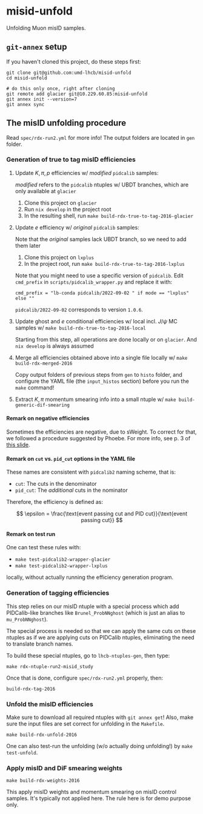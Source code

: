 # misid-unfold

Unfolding Muon misID samples.


## `git-annex` setup

If you haven't cloned this project, do these steps first:

```shell
git clone git@github.com:umd-lhcb/misid-unfold
cd misid-unfold

# do this only once, right after cloning
git remote add glacier git@10.229.60.85:misid-unfold
git annex init --version=7
git annex sync
```


## The misID unfolding procedure

Read `spec/rdx-run2.yml` for more info!
The output folders are located in `gen` folder.

### Generation of true to tag misID efficiencies

1. Update $K, \pi, p$ efficiencies w/ _modified_ `pidcalib` samples:

     _modified_ refers to the `pidcalib` ntuples w/ UBDT branches, which are
     only available at `glacier`

    1. Clone this project on `glacier`
    2. Run `nix develop` in the project root
    3. In the resulting shell, run `make build-rdx-true-to-tag-2016-glacier`

2. Update $e$ efficiency w/ _original_ `pidcalib` samples:

    Note that the _original_ samples lack UBDT branch, so we need to add them later

    1. Clone this project on `lxplus`
    2. In the project root, run `make build-rdx-true-to-tag-2016-lxplus`

    Note that you might need to use a specific version of `pidcalib`. Edit `cmd_prefix` in `scripts/pidcalib_wrapper.py` and replace it with:
    ```
    cmd_prefix = "lb-conda pidcalib/2022-09-02 " if mode == "lxplus" else ""
    ```
    `pidcalib/2022-09-02` corresponds to version `1.0.6`.

4. Update ghost and $e$ conditional efficiencies w/ local incl. $J/\psi$ MC
   samples w/ `make build-rdx-true-to-tag-2016-local`

    Starting from this step, all operations are done locally or on `glacier`.
    And `nix develop` is always assumed

5. Merge all efficiencies obtained above into a single file locally
    w/ `make build-rdx-merged-2016`

    Copy output folders of previous steps from `gen` to `histo` folder, and
    configure the YAML file (the `input_histos` section) before you run the
    `make` command!

6. Extract $K, \pi$ momentum smearing info into a small ntuple
    w/ `make build-generic-dif-smearing`

#### Remark on negative efficiencies

Sometimes the efficiencies are negative, due to sWeight. To correct for that,
we followed a procedure suggested by Phoebe. For more info, see p. 3 of [this slide](https://github.com/umd-lhcb/group-talks/blob/master/phys_group_meetings/22-04-13_yipeng_rdx_status.pdf).

#### Remark on `cut` vs. `pid_cut` options in the YAML file

These names are consistent with `pidcalib2` naming scheme, that is:

- `cut`: The cuts in the denominator
- `pid_cut`: The _additional_ cuts in the nominator

Therefore, the efficiency is defined as:

$$
\epsilon = \frac{\text{event passing cut and PID cut}}{\text{event passing cut}}
$$

#### Remark on test run

One can test these rules with:

- `make test-pidcalib2-wrapper-glacier`
- `make test-pidcalib2-wrapper-lxplus`

locally, without actually running the efficiency generation program.


### Generation of tagging efficiencies

This step relies on our misID ntuple with a special process which add
PIDCalib-like branches like `Brunel_ProbNNghost` (which is just an alias
to `mu_ProbNNghost`).

The special process is needed so that we can apply the same cuts on
these ntuples as if we are applying cuts on PIDCalib ntuples, eliminating
the need to translate branch names.

To build these special ntuples, go to `lhcb-ntuples-gen`, then type:

```
make rdx-ntuple-run2-misid_study
```

Once that is done, configure `spec/rdx-run2.yml` properly, then:

```
build-rdx-tag-2016
```


### Unfold the misID efficiencies

Make sure to download all required ntuples with `git annex get`!
Also, make sure the input files are set correct for unfolding
in the `Makefile`.

```
make build-rdx-unfold-2016
```

One can also test-run the unfolding (w/o actually doing unfolding!)
by `make test-unfold`.

### Apply misID and DiF smearing weights

```
make build-rdx-weights-2016
```

This apply misID weights and momentum smearing on misID control samples.
It's typically not applied here. The rule here is for demo purpose only.
